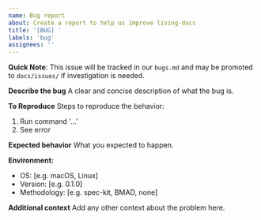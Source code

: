 ```yaml
---
name: Bug report
about: Create a report to help us improve living-docs
title: '[BUG] '
labels: 'bug'
assignees: ''
---
```


**Quick Note**: This issue will be tracked in our `bugs.md` and may be promoted to `docs/issues/` if investigation is needed.

**Describe the bug**
A clear and concise description of what the bug is.

**To Reproduce**
Steps to reproduce the behavior:
1. Run command '...'
2. See error

**Expected behavior**
What you expected to happen.

**Environment:**
- OS: [e.g. macOS, Linux]
- Version: [e.g. 0.1.0]
- Methodology: [e.g. spec-kit, BMAD, none]

**Additional context**
Add any other context about the problem here.